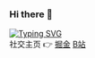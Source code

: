 ### Hi there 👋

[![Typing SVG](https://readme-typing-svg.herokuapp.com?size=16&lines=%E4%BD%A0%E5%A5%BD%EF%BC%8C%E6%88%91%E6%98%AF+running+snail;%E4%B8%80%E5%90%8D%E5%89%8D%E7%AB%AF%E5%BC%80%E5%8F%91%E5%B7%A5%E7%A8%8B%E5%B8%88)](https://git.io/typing-svg)\
社交主页 👉 [掘金](https://juejin.cn/user/4212984285249245/posts) [B站](https://space.bilibili.com/1822108502)
